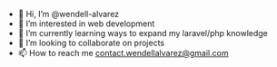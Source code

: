 - 👋 Hi, I’m @wendell-alvarez
- 👀 I’m interested in web development
- 🌱 I’m currently learning ways to expand my laravel/php knowledge
- 💞️ I’m looking to collaborate on projects
- 📫 How to reach me contact.wendellalvarez@gmail.com

<!---
wendell-alvarez/wendell-alvarez is a ✨ special ✨ repository because its `README.md` (this file) appears on your GitHub profile.
You can click the Preview link to take a look at your changes.
--->
